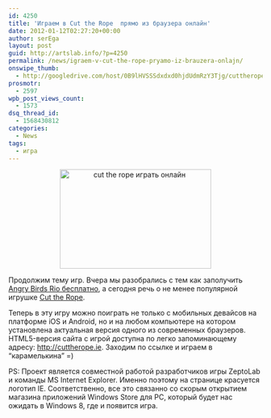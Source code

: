 ```yaml
---
id: 4250
title: 'Играем в Cut the Rope  прямо из браузера онлайн'
date: 2012-01-12T02:27:20+00:00
author: serEga
layout: post
guid: http://artslab.info/?p=4250
permalink: /news/igraem-v-cut-the-rope-pryamo-iz-brauzera-onlajn/
onswipe_thumb:
  - http://googledrive.com/host/0B9lHVSSSdxdxd0hjdUdmRzY3Tjg/cuttherope_igrat_online.jpg
prosmotr:
  - 2597
wpb_post_views_count:
  - 1573
dsq_thread_id:
  - 1568430812
categories:
  - News
tags:
  - игра
---
```

<center>
  <a href="http://googledrive.com/host/0B9lHVSSSdxdxd0hjdUdmRzY3Tjg/cuttherope_igrat_online.jpg"><img src="http://googledrive.com/host/0B9lHVSSSdxdxd0hjdUdmRzY3Tjg/cuttherope_igrat_online-300x197.jpg" alt="cut the rope играть онлайн" title="cuttherope_igrat_online" width="300" height="197" class="aligncenter size-medium wp-image-4251" /></a>
</center>

Продолжим тему игр. Вчера мы разобрались с тем как заполучить [Angry Birds Rio бесплатно](http://artslab.info/news/angry-birds-rio-dlya-pc-besplatno-i-legalno/), а сегодня речь о не менее популярной игрушке [Cut the Rope](http://artslab.info/prilozheniya-dlya-android/cut-the-rope-dlya-android-dostupna-dlya-besplatnogo-skachivaniya/ "Cut the Rope для Android доступна для бесплатного скачивания").

Теперь в эту игру можно поиграть не только с мобильных девайсов на платформе iOS и Android, но и на любом компьютере на котором установлена актуальная версия одного из современных браузеров. HTML5-версия сайта с игрой доступна по легко запоминающему адресу: <http://cuttherope.ie>. Заходим по ссылке и играем в &#8220;карамелькина&#8221; =)

PS: Проект является совместной работой разработчиков игры ZeptoLab и команды MS Internet Explorer. Именно поэтому на странице красуется логотип IE. Соответственно, все это связанно со скорым открытием магазина приложений Windows Store для PC, который будет нас ожидать в Windows 8, где и появится игра.
